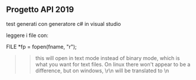 ## Progetto API 2019

test generati con generatore c# in visual studio

leggere i file con: 

FILE *fp = fopen(fname, "r");

>>this will open in text mode instead of binary mode, which is what you want for text files. On linux there won't appear to be a difference, but on windows, \r\n will be translated to \n
